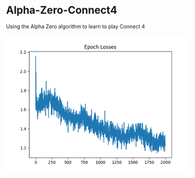 # Alpha-Zero-Connect4
Using the Alpha Zero algorithm to learn to play Connect 4

![Epoch Losses](/images/losses.png "Plot of Losses per Epoch")
